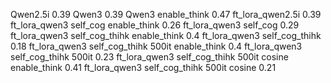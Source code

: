 Qwen2.5i 0.39
Qwen3 0.39
Qwen3 enable_think 0.47
ft_lora_qwen2.5i 0.39
ft_lora_qwen3 self_cog enable_think 0.26
ft_lora_qwen3 self_cog 0.29
ft_lora_qwen3 self_cog_thihk enable_think 0.4
ft_lora_qwen3 self_cog_thihk 0.18
ft_lora_qwen3 self_cog_thihk 500it enable_think 0.4
ft_lora_qwen3 self_cog_thihk 500it 0.23
ft_lora_qwen3 self_cog_thihk 500it cosine enable_think 0.41
ft_lora_qwen3 self_cog_thihk 500it cosine 0.21
